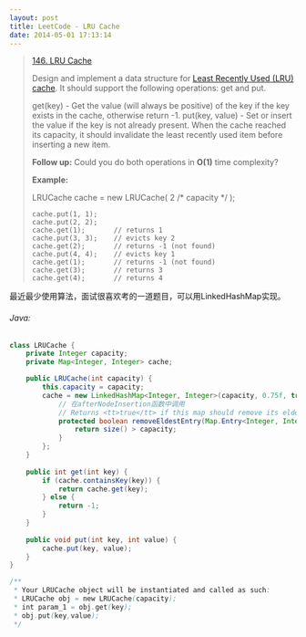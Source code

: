 ```yaml
---
layout: post
title: LeetCode - LRU Cache
date: 2014-05-01 17:13:14
---
```


> [146. LRU Cache](https://leetcode.com/problems/lru-cache/)
> 
> Design and implement a data structure for [Least Recently Used (LRU) cache](https://en.wikipedia.org/wiki/Cache_replacement_policies#LRU). It should support the following operations: get and put.
> 
> get(key) - Get the value (will always be positive) of the key if the key exists in the cache, otherwise return -1.
> put(key, value) - Set or insert the value if the key is not already present. When the cache reached its capacity, it should invalidate the least recently used item before inserting a new item.
> 
> **Follow up:**
> Could you do both operations in **O(1)** time complexity?
> 
> **Example:**
> 
> LRUCache cache = new LRUCache( 2 /* capacity */ );
> 
>     cache.put(1, 1);
>     cache.put(2, 2);
>     cache.get(1);       // returns 1
>     cache.put(3, 3);    // evicts key 2
>     cache.get(2);       // returns -1 (not found)
>     cache.put(4, 4);    // evicts key 1
>     cache.get(1);       // returns -1 (not found)
>     cache.get(3);       // returns 3
>     cache.get(4);       // returns 4

最近最少使用算法，面试很喜欢考的一道题目，可以用LinkedHashMap实现。
<!--more-->

###### Java:
``` java
class LRUCache {
    private Integer capacity;
    private Map<Integer, Integer> cache;

    public LRUCache(int capacity) {
        this.capacity = capacity;
        cache = new LinkedHashMap<Integer, Integer>(capacity, 0.75f, true) {
            // 在afterNodeInsertion函数中调用
            // Returns <tt>true</tt> if this map should remove its eldest entry
            protected boolean removeEldestEntry(Map.Entry<Integer, Integer> eldest) {
                return size() > capacity;
            }
        };
    }
    
    public int get(int key) {
        if (cache.containsKey(key)) {
            return cache.get(key);
        } else {
            return -1;
        }
    }
    
    public void put(int key, int value) {
        cache.put(key, value);
    }
}

/**
 * Your LRUCache object will be instantiated and called as such:
 * LRUCache obj = new LRUCache(capacity);
 * int param_1 = obj.get(key);
 * obj.put(key,value);
 */
```